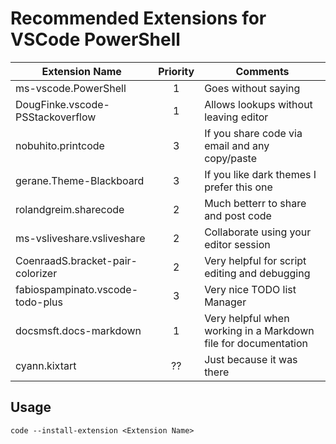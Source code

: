 # Recommended Extensions for VSCode PowerShell

| Extension Name                        |  Priority  | Comments                                                                             |
|---------------------------------------|:----------:|--------------------------------------------------------------------------------------|
| ms-vscode.PowerShell                  | 1          | Goes without saying                                                                  |
| DougFinke.vscode-PSStackoverflow      | 1          | Allows lookups without leaving editor                                                |
| nobuhito.printcode                    | 3          | If you share code via email and any copy/paste                                       |
| gerane.Theme-Blackboard               | 3          | If you like dark themes I prefer this one                                            |
| rolandgreim.sharecode                 | 2          | Much betterr to share and post code                                                  |
| ms-vsliveshare.vsliveshare            | 2          | Collaborate using your editor session                                                |
| CoenraadS.bracket-pair-colorizer      | 2          | Very helpful for script editing and debugging                                        |
| fabiospampinato.vscode-todo-plus      | 3          | Very nice TODO list Manager                                                          |
| docsmsft.docs-markdown                | 1          | Very helpful when working in a Markdown file for documentation                       |
| cyann.kixtart                         | ??         | Just because it was there                                                            |

## Usage

`code --install-extension <Extension Name>`

